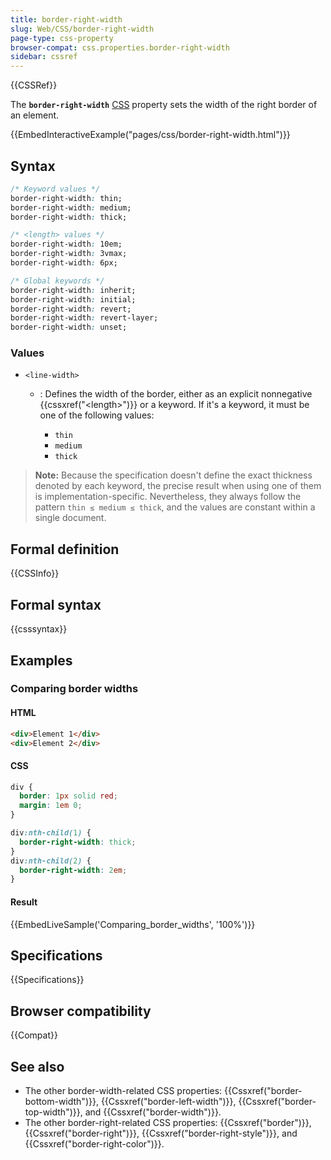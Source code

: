 ```yaml
---
title: border-right-width
slug: Web/CSS/border-right-width
page-type: css-property
browser-compat: css.properties.border-right-width
sidebar: cssref
---
```


{{CSSRef}}

The **`border-right-width`** [CSS](/en-US/docs/Web/CSS) property sets the width of the right border of an element.

{{EmbedInteractiveExample("pages/css/border-right-width.html")}}

## Syntax

```css
/* Keyword values */
border-right-width: thin;
border-right-width: medium;
border-right-width: thick;

/* <length> values */
border-right-width: 10em;
border-right-width: 3vmax;
border-right-width: 6px;

/* Global keywords */
border-right-width: inherit;
border-right-width: initial;
border-right-width: revert;
border-right-width: revert-layer;
border-right-width: unset;
```

### Values

- `<line-width>`

  - : Defines the width of the border, either as an explicit nonnegative {{cssxref("&lt;length&gt;")}} or a keyword. If it's a keyword, it must be one of the following values:

    - `thin`
    - `medium`
    - `thick`

> **Note:** Because the specification doesn't define the exact thickness denoted by each keyword, the precise result when using one of them is implementation-specific. Nevertheless, they always follow the pattern `thin ≤ medium ≤ thick`, and the values are constant within a single document.

## Formal definition

{{CSSInfo}}

## Formal syntax

{{csssyntax}}

## Examples

### Comparing border widths

#### HTML

```html
<div>Element 1</div>
<div>Element 2</div>
```

#### CSS

```css
div {
  border: 1px solid red;
  margin: 1em 0;
}

div:nth-child(1) {
  border-right-width: thick;
}
div:nth-child(2) {
  border-right-width: 2em;
}
```

#### Result

{{EmbedLiveSample('Comparing_border_widths', '100%')}}

## Specifications

{{Specifications}}

## Browser compatibility

{{Compat}}

## See also

- The other border-width-related CSS properties: {{Cssxref("border-bottom-width")}}, {{Cssxref("border-left-width")}}, {{Cssxref("border-top-width")}}, and {{Cssxref("border-width")}}.
- The other border-right-related CSS properties: {{Cssxref("border")}}, {{Cssxref("border-right")}}, {{Cssxref("border-right-style")}}, and {{Cssxref("border-right-color")}}.
